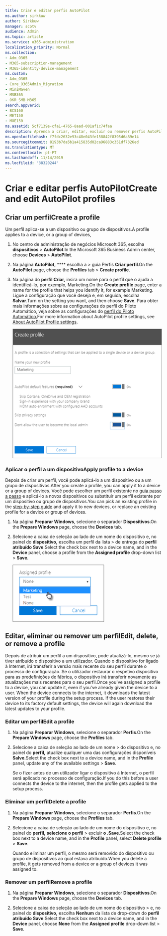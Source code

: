 ```yaml
---
title: Criar e editar perfis AutoPilot
ms.author: sirkkuw
author: Sirkkuw
manager: scotv
audience: Admin
ms.topic: article
ms.service: o365-administration
localization_priority: Normal
ms.collection:
- Adm_O365
- M365-subscription-management
- M365-identity-device-management
ms.custom:
- Adm_O365
- Core_O365Admin_Migration
- MiniMaven
- MSB365
- OKR_SMB_M365
search.appverid:
- BCS160
- MET150
- MOE150
ms.assetid: 5cf7139e-cfa1-4765-8aad-001af1c74faa
description: Aprenda a criar, editar, excluir ou remover perfis AutoPilot.
ms.openlocfilehash: f7fdc2632e93c48e043fe158842f8395d6a89e14
ms.sourcegitcommit: 8193b7da5b1a415835d02ca96883c351df7326ed
ms.translationtype: MT
ms.contentlocale: pt-PT
ms.lasthandoff: 11/14/2019
ms.locfileid: "38320244"
---
```

# <a name="create-and-edit-autopilot-profiles"></a><span data-ttu-id="2c79e-103">Criar e editar perfis AutoPilot</span><span class="sxs-lookup"><span data-stu-id="2c79e-103">Create and edit AutoPilot profiles</span></span>

## <a name="create-a-profile"></a><span data-ttu-id="2c79e-104">Criar um perfil</span><span class="sxs-lookup"><span data-stu-id="2c79e-104">Create a profile</span></span>

<span data-ttu-id="2c79e-105">Um perfil aplica-se a um dispositivo ou grupo de dispositivos.</span><span class="sxs-lookup"><span data-stu-id="2c79e-105">A profile applies to a device, or a group of devices,</span></span>
  
1. <span data-ttu-id="2c79e-106">No centro de administração de negócios Microsoft 365, escolha **dispositivos** \> **AutoPilot**.</span><span class="sxs-lookup"><span data-stu-id="2c79e-106">In the Microsoft 365 Business Admin center, choose **Devices** \> **AutoPilot**.</span></span>
  
2. <span data-ttu-id="2c79e-107">Na página **AutoPilot,** \*\*\*\* escolha a \> guia Perfis **Criar perfil**.</span><span class="sxs-lookup"><span data-stu-id="2c79e-107">On the **AutoPilot** page, choose the **Profiles** tab \> **Create profile**.</span></span>
    
3. <span data-ttu-id="2c79e-108">Na página do **perfil Criar,** insira um nome para o perfil que o ajuda a identificá-lo, por exemplo, Marketing.</span><span class="sxs-lookup"><span data-stu-id="2c79e-108">On the **Create profile** page, enter a name for the profile that helps you identify it, for example Marketing.</span></span> <span data-ttu-id="2c79e-109">Ligue a configuração que você deseja e, em seguida, escolha **Salvar**.</span><span class="sxs-lookup"><span data-stu-id="2c79e-109">Turn on the setting you want, and then choose **Save**.</span></span> <span data-ttu-id="2c79e-110">Para obter mais informações sobre as configurações do perfil do Piloto Automático, veja sobre as configurações do [perfil do Piloto Automático.](autopilot-profile-settings.md)</span><span class="sxs-lookup"><span data-stu-id="2c79e-110">For more information about AutoPilot profile settings, see [About AutoPilot Profile settings](autopilot-profile-settings.md).</span></span>
    
    ![Enter name and turn on settings in the Create profile panel.](media/63b5a00d-6a5d-48d0-9557-e7531e80702a.png)
  
### <a name="apply-profile-to-a-device"></a><span data-ttu-id="2c79e-112">Aplicar o perfil a um dispositivo</span><span class="sxs-lookup"><span data-stu-id="2c79e-112">Apply profile to a device</span></span>

<span data-ttu-id="2c79e-113">Depois de criar um perfil, você pode aplicá-lo a um dispositivo ou a um grupo de dispositivos.</span><span class="sxs-lookup"><span data-stu-id="2c79e-113">After you create a profile, you can apply it to a device or a group of devices.</span></span> <span data-ttu-id="2c79e-114">Você pode escolher um perfil existente no [guia passo a passo](add-autopilot-devices-and-profile.md) e aplicá-lo a novos dispositivos ou substituir um perfil existente por um dispositivo ou grupo de dispositivos.</span><span class="sxs-lookup"><span data-stu-id="2c79e-114">You can pick an existing profile in the [step-by-step guide](add-autopilot-devices-and-profile.md) and apply it to new devices, or replace an existing profile for a device or group of devices.</span></span> 
  
1. <span data-ttu-id="2c79e-115">Na página **Preparar Windows**, selecione o separador **Dispositivos**.</span><span class="sxs-lookup"><span data-stu-id="2c79e-115">On the **Prepare Windows** page, choose the **Devices** tab.</span></span> 
    
2. <span data-ttu-id="2c79e-116">Selecione a caixa de seleção ao lado de um nome do dispositivo e, no painel do **dispositivo,** escolha um perfil da lista \> de entrega do **perfil atribuído** **Save**.</span><span class="sxs-lookup"><span data-stu-id="2c79e-116">Select the check box next to a device name, and in the **Device** panel, choose a profile from the **Assigned profile** drop-down list \> **Save**.</span></span>
    
    ![In the Device panel, select an Assigned profile to apply it.](media/ed0ce33f-9241-4403-a5de-2dddffdc6fb9.png)
  
## <a name="edit-delete-or-remove-a-profile"></a><span data-ttu-id="2c79e-118">Editar, eliminar ou remover um perfil</span><span class="sxs-lookup"><span data-stu-id="2c79e-118">Edit, delete, or remove a profile</span></span>

<span data-ttu-id="2c79e-p103">Depois de atribuir um perfil a um dispositivo, pode atualizá-lo, mesmo se já tiver atribuído o dispositivo a um utilizador. Quando o dispositivo for ligado à Internet, irá transferir a versão mais recente do seu perfil durante o processo de configuração. Se o utilizador restaurar o respetivo dispositivo para as predefinições de fábrica, o dispositivo irá transferir novamente as atualizações mais recentes para o seu perfil.</span><span class="sxs-lookup"><span data-stu-id="2c79e-p103">Once you've assigned a profile to a device, you can update it, even if you've already given the device to a user. When the device connects to the internet, it downloads the latest version of your profile during the setup process. If the user restores their device to its factory default settings, the device will again download the latest updates to your profile.</span></span> 
  
### <a name="edit-a-profile"></a><span data-ttu-id="2c79e-122">Editar um perfil</span><span class="sxs-lookup"><span data-stu-id="2c79e-122">Edit a profile</span></span>

1. <span data-ttu-id="2c79e-123">Na página **Preparar Windows**, selecione o separador **Perfis**.</span><span class="sxs-lookup"><span data-stu-id="2c79e-123">On the **Prepare Windows** page, choose the **Profiles** tab.</span></span> 
    
2. <span data-ttu-id="2c79e-124">Selecione a caixa de seleção ao lado de um nome \> do dispositivo e, no painel do **perfil,** atualize qualquer uma das configurações disponíveis **Salve.**</span><span class="sxs-lookup"><span data-stu-id="2c79e-124">Select the check box next to a device name, and in the **Profile** panel, update any of the available settings \> **Save**.</span></span>
    
    <span data-ttu-id="2c79e-125">Se o fizer antes de um utilizador ligar o dispositivo à Internet, o perfil será aplicado no processo de configuração.</span><span class="sxs-lookup"><span data-stu-id="2c79e-125">If you do this before a user connects the device to the internet, then the profile gets applied to the setup process.</span></span>
    
### <a name="delete-a-profile"></a><span data-ttu-id="2c79e-126">Eliminar um perfil</span><span class="sxs-lookup"><span data-stu-id="2c79e-126">Delete a profile</span></span>

1. <span data-ttu-id="2c79e-127">Na página **Preparar Windows**, selecione o separador **Perfis**.</span><span class="sxs-lookup"><span data-stu-id="2c79e-127">On the **Prepare Windows** page, choose the **Profiles** tab.</span></span> 
    
2. <span data-ttu-id="2c79e-128">Selecione a caixa de seleção ao lado de um nome do dispositivo e, no painel do **perfil,** **selecione o perfil** \> excluir **o .Save**.</span><span class="sxs-lookup"><span data-stu-id="2c79e-128">Select the check box next to a device name, and in the **Profile** panel, select **Delete profile** \> **Save**.</span></span>
    
    <span data-ttu-id="2c79e-129">Quando eliminar um perfil, o mesmo será removido do dispositivo ou grupo de dispositivos ao qual estava atribuído.</span><span class="sxs-lookup"><span data-stu-id="2c79e-129">When you delete a profile, it gets removed from a device or a group of devices it was assigned to.</span></span>
    
### <a name="remove-a-profile"></a><span data-ttu-id="2c79e-130">Remover um perfil</span><span class="sxs-lookup"><span data-stu-id="2c79e-130">Remove a profile</span></span>

1. <span data-ttu-id="2c79e-131">Na página **Preparar Windows**, selecione o separador **Dispositivos**.</span><span class="sxs-lookup"><span data-stu-id="2c79e-131">On the **Prepare Windows** page, choose the **Devices** tab.</span></span> 
    
2. <span data-ttu-id="2c79e-132">Selecione a caixa de seleção ao lado de um nome do dispositivo \> e, no painel do **dispositivo,** escolha **Nenhum** da lista de drop-down do **perfil atribuído** **Save**.</span><span class="sxs-lookup"><span data-stu-id="2c79e-132">Select the check box next to a device name, and in the **Device** panel, choose **None** from the **Assigned profile** drop-down list \> **Save**.</span></span>
    
